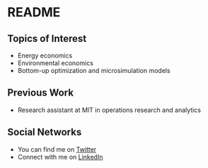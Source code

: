 # README

## Topics of Interest
- Energy economics
- Environmental economics
- Bottom-up optimization and microsimulation models

## Previous Work
- Research assistant at MIT in operations research and analytics

## Social Networks
- You can find me on [Twitter](https://twitter.com/CeliaEscribe)
- Connect with me on [LinkedIn](https://www.linkedin.com/in/celiaescribe)
